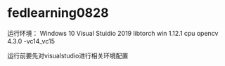 # fedlearning0828
运行环境：
Windows 10
Visual Stuidio 2019
libtorch win 1.12.1 cpu
opencv 4.3.0 -vc14_vc15

运行前要先对visualstudio进行相关环境配置
